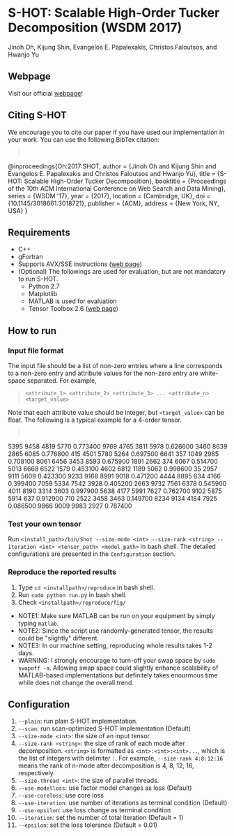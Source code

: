 # S-HOT: Scalable High-Order Tucker Decomposition (WSDM 2017)
Jinoh Oh, Kijung Shin, Evangelos E. Papalexakis, Christos Faloutsos, and Hwanjo Yu

## Webpage
Visit our official [webpage](http://dm.postech.ac.kr/shot/)!

## Citing S-HOT
We encourage you to cite our paper if you have used our implementation in your work. You can use the following BibTex citation:
><dl><pre>
@inproceedings{Oh:2017:SHOT,
  author = {Jinoh Oh and Kijung Shin and Evangelos E. Papalexakis and Christos Faloutsos and Hwanjo Yu},
  title = {S-HOT: Scalable High-Order Tucker Decomposition},
  booktitle = {Proceedings of the 10th ACM International Conference on Web Search and Data Mining}, 
  series = {WSDM '17},
  year = {2017},
  location = {Cambridge, UK},
  doi = {10.1145/3018661.3018721},
  publisher = {ACM},
  address = {New York, NY, USA}
}
</pre></dl>

## Requirements
- C++
- gFortran
- Supports AVX/SSE instructions ([web page](https://software.intel.com/sites/landingpage/IntrinsicsGuide/))
- (Optional) The followings are used for evaluation, but are not mandatory to run S-HOT.
  * Python 2.7
  * Matplotlib
  * MATLAB is used for evaluation 
  * Tensor Toolbox 2.6 ([web page](http://www.sandia.gov/~tgkolda/TensorToolbox/index-2.6.html))

## How to run
### Input file format
The input file should be a list of non-zero entries where a line corresponds to a non-zero entry and attribute values for the non-zero entry are white-space separated. For example,
> `<attribute_1> <attribute_2> <attribute_3> ... <attribute_n> <target_value>`

Note that each attribute value should be integer, but `<target_value>` can be float. The following is a typical example for a 4-order tensor.

><dl><pre>
5395 9458 4819 5770 0.773400
9769 4765 3811 5978 0.626600
3460 8639 2865 6085 0.776800
415 4501 5780 5264 0.697500
6641 357 1049 2985 0.708100
8061 6456 3453 8593 0.675900
1891 2662 374 6067 0.514700
5013 6668 6522 1579 0.453100
4602 6812 1189 5062 0.998600
35 2957 9111 5609 0.423300
9233 9168 8991 9018 0.471200
4444 8895 634 4166 0.399400
7059 5334 7542 3928 0.405200
2663 9732 7561 6378 0.545900
4011 8190 3314 3603 0.997900
5638 4177 5991 7627 0.762700
9102 5875 5914 637 0.912900
710 2522 3458 3463 0.149700
8234 9134 4184 7925 0.086500
9866 9009 9983 2927 0.787400</pre></dl>

### Test your own tensor
Run `<install_path>/bin/Shot --size-mode <int> --size-rank <string> --iteration <int> <tensor_path> <model_path>` in bash shell. The detailed configurations are presented in the `Configuration` section.

### Reproduce the reported results
1. Type `cd <installpath>/reproduce` in bash shell.
2. Run `sudo python run.py` in bash shell.
3. Check `<installpath>/reproduce/fig/`

* NOTE1: Make sure MATLAB can be run on your equipment by simply typing `matlab`.
* NOTE2: Since the script use randomly-generated tensor, the results could be "slightly" different.
* NOTE3: In our machine setting, reproducing whole results takes 1-2 days.
* WARNING: I strongly encourage to turn-off your swap space by `sudo swapoff -a`. Allowing swap space could slightly enhance scalability of MATLAB-based implementations but definitely takes enourmous time while does not change the overall trend.

## Configuration 
1. `--plain`: run plain S-HOT implementation.
2. `--scan`: run scan-optimized S-HOT implementation (Default)
3. `--size-mode <int>`: the size of an input tensor.
4. `--size-rank <string>`: the size of rank of each mode after decomposition. `<string>` is formatted as `<int>:<int>:<int>...`, which is the list of integers with delimiter `:`. For example, `--size-rank 4:8:12:16` means the rank of n-mode after decomposition is 4, 8, 12, 16, respectively.
5. `--size-thread <int>`: the size of parallel threads.
6. `--use-modelloss`: use factor model changes as loss (Default)
7. `--use-coreloss`: use core loss
8. `--use-iteration`: use number of iterations as terminal condition (Default)
9. `--use-epsilon`: use loss change as terminal condition
10. `--iteration`: set the number of total iteration (Default = 1)
11. `--epsilon`: set the loss tolerance (Default = 0.01)

